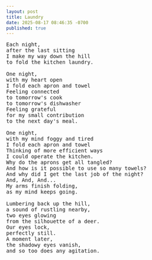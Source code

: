```yaml
---
layout: post
title: Laundry
date: 2025-08-17 08:46:35 -0700
published: true
---
```

<pre class="poem">
Each night,
after the last sitting
I make my way down the hill
to fold the kitchen laundry.

One night,
with my heart open
I fold each apron and towel
Feeling connected
to tomorrow's cook
to tomorrow's dishwasher
Feeling grateful
for my small contribution
to the next day's meal.

One night,
with my mind foggy and tired
I fold each apron and towel
Thinking of more efficient ways
I could operate the kitchen.
Why do the aprons get all tangled?
And how is it possible to use so many towels?
And why did I get the last job of the night?
And, And, And...
My arms finish folding,
as my mind keeps going.

Lumbering back up the hill,
a sound of rustling nearby,
two eyes glowing
from the silhouette of a deer.
Our eyes lock,
perfectly still.
A moment later,
the shadowy eyes vanish,
and so too does any agitation.
</pre>
